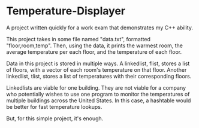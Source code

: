 # Temperature-Displayer
A project written quickly for a work exam that demonstrates my C++ ability.

This project takes in some file named "data.txt", formatted "floor,room,temp". 
Then, using the data, it prints the warmest room, the average temperature 
per each floor, and the temperature of each floor.

Data in this project is stored in multiple ways. A linkedlist, flist, stores
a list of floors, with a vector of each room's temperature on that floor.
Another linkedlist, tlist, stores a list of temperatures with their corresponding
floors.

Linkedlists are viable for one building. They are not viable for a company who
potentially wishes to use one program to monitor the temperatures of multiple
buildings across the United States. In this case, a hashtable would be better for
fast temperature lookups.

But, for this simple project, it's enough.
